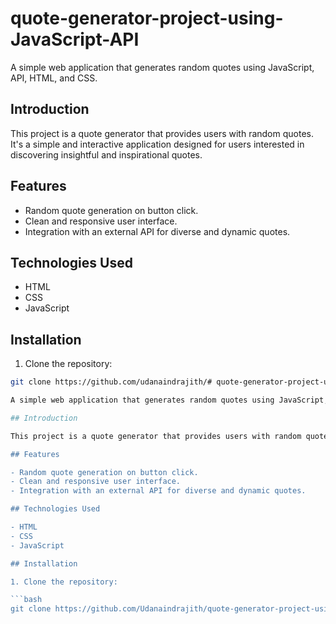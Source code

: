 # quote-generator-project-using-JavaScript-API

A simple web application that generates random quotes using JavaScript, API, HTML, and CSS.

## Introduction

This project is a quote generator that provides users with random quotes. It's a simple and interactive application designed for users interested in discovering insightful and inspirational quotes.

## Features

- Random quote generation on button click.
- Clean and responsive user interface.
- Integration with an external API for diverse and dynamic quotes.

## Technologies Used

- HTML
- CSS
- JavaScript

## Installation

1. Clone the repository:

```bash
git clone https://github.com/udanaindrajith/# quote-generator-project-using-JavaScript-API

A simple web application that generates random quotes using JavaScript, API, HTML, and CSS.

## Introduction

This project is a quote generator that provides users with random quotes. It's a simple and interactive application designed for users interested in discovering insightful and inspirational quotes.

## Features

- Random quote generation on button click.
- Clean and responsive user interface.
- Integration with an external API for diverse and dynamic quotes.

## Technologies Used

- HTML
- CSS
- JavaScript

## Installation

1. Clone the repository:

```bash
git clone https://github.com/Udanaindrajith/quote-generator-project-using-JavaScript-API.git
